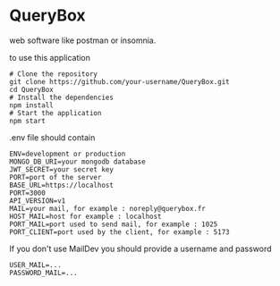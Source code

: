 # QueryBox
web software like postman or insomnia.

to use this application 

````
# Clone the repository
git clone https://github.com/your-username/QueryBox.git
cd QueryBox
# Install the dependencies
npm install
# Start the application
npm start
````

.env file should contain

````
ENV=development or production
MONGO_DB_URI=your mongodb database
JWT_SECRET=your secret key
PORT=port of the server
BASE_URL=https://localhost
PORT=3000
API_VERSION=v1
MAIL=your mail, for example : noreply@querybox.fr
HOST_MAIL=host for example : localhost
PORT_MAIL=port used to send mail, for example : 1025
PORT_CLIENT=port used by the client, for example : 5173
````

If you don't use MailDev you should provide a username and password

````
USER_MAIL=...
PASSWORD_MAIL=...
````